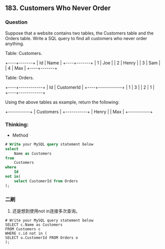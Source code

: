 ## 183. Customers Who Never Order

### Question
Suppose that a website contains two tables, the Customers table and the Orders table. Write a SQL query to find all customers who never order anything.

Table: Customers.

+----+-------+
| Id | Name  |
+----+-------+
| 1  | Joe   |
| 2  | Henry |
| 3  | Sam   |
| 4  | Max   |
+----+-------+

Table: Orders.

+----+------------+
| Id | CustomerId |
+----+------------+
| 1  | 3          |
| 2  | 1          |
+----+------------+

Using the above tables as example, return the following:

+-----------+
| Customers |
+-----------+
| Henry     |
| Max       |
+-----------+

### Thinking:
* Method

```SQL
# Write your MySQL query statement below
select
    Name as Customers
from
    Customers
where
    Id
not in(
    select CustomerId from Orders
);
```

### 二刷
1. 还是想到使用not in连接多次查询。
```MySQL
# Write your MySQL query statement below
SELECT c.Name as Customers
FROM Customers c
WHERE c.id not in (
SELECT o.CustomerId FROM Orders o
);
```
